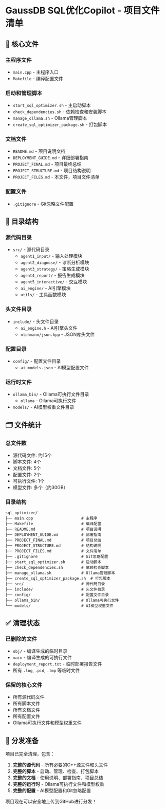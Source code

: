 # GaussDB SQL优化Copilot - 项目文件清单

## 📁 核心文件

### 主程序文件
- `main.cpp` - 主程序入口
- `Makefile` - 编译配置文件

### 启动和管理脚本
- `start_sql_optimizer.sh` - 主启动脚本
- `check_dependencies.sh` - 依赖检查和安装脚本
- `manage_ollama.sh` - Ollama管理脚本
- `create_sql_optimizer_package.sh` - 打包脚本

### 文档文件
- `README.md` - 项目说明文档
- `DEPLOYMENT_GUIDE.md` - 详细部署指南
- `PROJECT_FINAL.md` - 项目最终总结
- `PROJECT_STRUCTURE.md` - 项目结构说明
- `PROJECT_FILES.md` - 本文件，项目文件清单

### 配置文件
- `.gitignore` - Git忽略文件配置

## 📂 目录结构

### 源代码目录
- `src/` - 源代码目录
  - `agent1_input/` - 输入处理模块
  - `agent2_diagnose/` - 诊断分析模块
  - `agent3_strategy/` - 策略生成模块
  - `agent4_report/` - 报告生成模块
  - `agent5_interactive/` - 交互模块
  - `ai_engine/` - AI引擎模块
  - `utils/` - 工具函数模块

### 头文件目录
- `include/` - 头文件目录
  - `ai_engine.h` - AI引擎头文件
  - `nlohmann/json.hpp` - JSON库头文件

### 配置目录
- `config/` - 配置文件目录
  - `ai_models.json` - AI模型配置文件

### 运行时文件
- `ollama_bin/` - Ollama可执行文件目录
  - `ollama` - Ollama可执行文件
- `models/` - AI模型权重文件目录

## 🗂️ 文件统计

### 总文件数
- 源代码文件: 约15个
- 脚本文件: 4个
- 文档文件: 5个
- 配置文件: 2个
- 可执行文件: 1个
- 模型文件: 多个（约30GB）

### 目录结构
```
sql_optimizer/
├── main.cpp                     # 主程序
├── Makefile                     # 编译配置
├── README.md                    # 项目说明
├── DEPLOYMENT_GUIDE.md          # 部署指南
├── PROJECT_FINAL.md             # 项目总结
├── PROJECT_STRUCTURE.md         # 结构说明
├── PROJECT_FILES.md             # 文件清单
├── .gitignore                   # Git忽略配置
├── start_sql_optimizer.sh       # 启动脚本
├── check_dependencies.sh        # 依赖检查脚本
├── manage_ollama.sh             # Ollama管理脚本
├── create_sql_optimizer_package.sh  # 打包脚本
├── src/                         # 源代码目录
├── include/                     # 头文件目录
├── config/                      # 配置文件目录
├── ollama_bin/                  # Ollama可执行文件
└── models/                      # AI模型权重文件
```

## ✅ 清理状态

### 已删除的文件
- `obj/` - 编译生成的临时目录
- `main` - 编译生成的可执行文件
- `deployment_report.txt` - 临时部署报告文件
- 所有 `.log`, `.pid`, `.tmp` 等临时文件

### 保留的核心文件
- 所有源代码文件
- 所有脚本文件
- 所有文档文件
- 所有配置文件
- Ollama可执行文件和模型权重文件

## 🚀 分发准备

项目已完全清理，包含：

1. **完整的源代码** - 所有必要的C++源文件和头文件
2. **完整的脚本** - 启动、管理、检查、打包脚本
3. **完整的文档** - 使用说明、部署指南、项目总结
4. **完整的运行时** - Ollama可执行文件和模型权重
5. **完整的配置** - AI模型配置和Git忽略配置

项目现在可以安全地上传到GitHub进行分发！ 